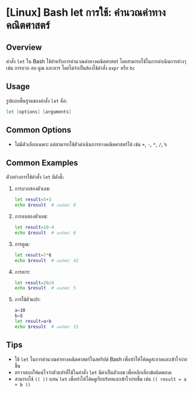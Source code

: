 # [Linux] Bash let การใช้: คำนวณค่าทางคณิตศาสตร์

## Overview
คำสั่ง `let` ใน Bash ใช้สำหรับการคำนวณค่าทางคณิตศาสตร์ โดยสามารถใช้ในการดำเนินการต่างๆ เช่น การบวก ลบ คูณ และหาร โดยไม่จำเป็นต้องใช้คำสั่ง `expr` หรือ `bc` 

## Usage
รูปแบบพื้นฐานของคำสั่ง `let` คือ:

```bash
let [options] [arguments]
```

## Common Options
- ไม่มีตัวเลือกเฉพาะ แต่สามารถใช้ตัวดำเนินการทางคณิตศาสตร์ได้ เช่น `+`, `-`, `*`, `/`, `%`

## Common Examples
ตัวอย่างการใช้คำสั่ง `let` มีดังนี้:

1. การบวกสองตัวเลข:
   ```bash
   let result=5+3
   echo $result  # ผลลัพธ์: 8
   ```

2. การลบสองตัวเลข:
   ```bash
   let result=10-4
   echo $result  # ผลลัพธ์: 6
   ```

3. การคูณ:
   ```bash
   let result=7*6
   echo $result  # ผลลัพธ์: 42
   ```

4. การหาร:
   ```bash
   let result=20/4
   echo $result  # ผลลัพธ์: 5
   ```

5. การใช้ตัวแปร:
   ```bash
   a=10
   b=5
   let result=a+b
   echo $result  # ผลลัพธ์: 15
   ```

## Tips
- ใช้ `let` ในการคำนวณค่าทางคณิตศาสตร์ในสคริปต์ Bash เพื่อทำให้โค้ดดูสะอาดและเข้าใจง่ายขึ้น
- ตรวจสอบให้แน่ใจว่าตัวแปรที่ใช้ในคำสั่ง `let` มีค่าเป็นตัวเลข เพื่อหลีกเลี่ยงข้อผิดพลาด
- สามารถใช้ `(( ))` แทน `let` เพื่อทำให้โค้ดดูเรียบร้อยและเข้าใจง่ายขึ้น เช่น `(( result = a + b ))`